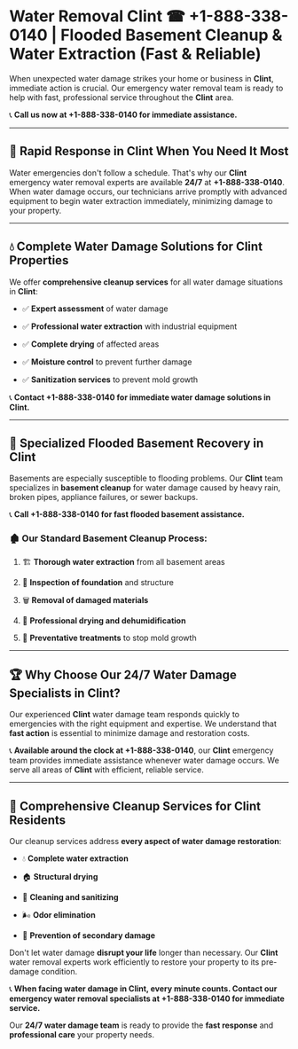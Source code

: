 # Water Removal Clint ☎ +1-888-338-0140 | Flooded Basement Cleanup & Water Extraction (Fast & Reliable)

When unexpected water damage strikes your home or business in **Clint**, immediate action is crucial. Our emergency water removal team is ready to help with fast, professional service throughout the **Clint** area. 

📞 **Call us now at +1-888-338-0140 for immediate assistance.**
---
## 🚀 Rapid Response in Clint When You Need It Most
Water emergencies don't follow a schedule. That's why our **Clint** emergency water removal experts are available **24/7** at **+1-888-338-0140**. When water damage occurs, our technicians arrive promptly with advanced equipment to begin water extraction immediately, minimizing damage to your property.
---
## 💧 Complete Water Damage Solutions for Clint Properties
We offer **comprehensive cleanup services** for all water damage situations in **Clint**:
- ✅ **Expert assessment** of water damage  
- ✅ **Professional water extraction** with industrial equipment  
- ✅ **Complete drying** of affected areas  
- ✅ **Moisture control** to prevent further damage  
- ✅ **Sanitization services** to prevent mold growth  
📞 **Contact +1-888-338-0140 for immediate water damage solutions in Clint.**
---
## 🌊 Specialized Flooded Basement Recovery in Clint
Basements are especially susceptible to flooding problems. Our **Clint** team specializes in **basement cleanup** for water damage caused by heavy rain, broken pipes, appliance failures, or sewer backups. 
📞 **Call +1-888-338-0140 for fast flooded basement assistance.**
### 🏚️ Our Standard Basement Cleanup Process:
1. 🏗️ **Thorough water extraction** from all basement areas  
2. 🔎 **Inspection of foundation** and structure  
3. 🗑️ **Removal of damaged materials**  
4. 💨 **Professional drying and dehumidification**  
5. 🚫 **Preventative treatments** to stop mold growth  
---
## 🏆 Why Choose Our 24/7 Water Damage Specialists in Clint?
Our experienced **Clint** water damage team responds quickly to emergencies with the right equipment and expertise. We understand that **fast action** is essential to minimize damage and restoration costs.
📞 **Available around the clock at +1-888-338-0140**, our **Clint** emergency team provides immediate assistance whenever water damage occurs. We serve all areas of **Clint** with efficient, reliable service.
---
## 🧹 Comprehensive Cleanup Services for Clint Residents
Our cleanup services address **every aspect of water damage restoration**:
- 💧 **Complete water extraction**  
- 🏠 **Structural drying**  
- 🧼 **Cleaning and sanitizing**  
- 🌬️ **Odor elimination**  
- 🚫 **Prevention of secondary damage**  
Don't let water damage **disrupt your life** longer than necessary. Our **Clint** water removal experts work efficiently to restore your property to its pre-damage condition.
📞 **When facing water damage in Clint, every minute counts. Contact our emergency water removal specialists at +1-888-338-0140 for immediate service.**
Our **24/7 water damage team** is ready to provide the **fast response** and **professional care** your property needs.

